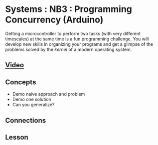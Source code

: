 # Systems : NB3 : Programming Concurrency (Arduino)
Getting a microcontroller to perform two tasks (with very different timescales) at the same time is a fun programming challenge. You will develop new skills in organizing your programs and get a glimpse of the problems solved by the *kernel* of a modern operating system.

## [Video](https://vimeo.com/1036094397)

## Concepts
- Demo naive approach and problem
- Demo one solution
- Can you generalize?

## Connections

## Lesson


